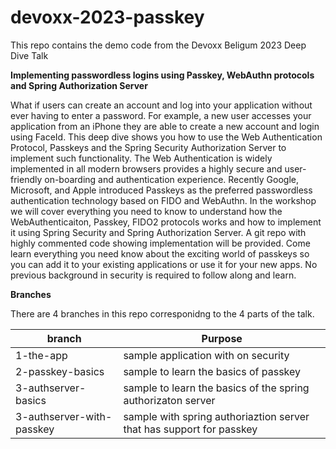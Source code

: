 # devoxx-2023-passkey

This repo contains the demo code from the Devoxx Beligum 2023 Deep Dive Talk

**Implementing passwordless logins using Passkey, WebAuthn protocols and Spring Authorization Server**


What if users can create an account and log into your application without ever having to enter a password. For example, a new user accesses your application from an iPhone they are able to create a new account and login using FaceId. This deep dive shows you how to use the Web Authentication Protocol, Passkeys and the Spring Security Authorization Server to implement such functionality. The Web Authentication is widely implemented in all modern browsers provides a highly secure and user-friendly on-boarding and authentication experience. Recently Google, Microsoft, and Apple introduced Passkeys as the preferred passwordless authentication technology based on FIDO and WebAuthn. In the workshop we will cover everything you need to know to understand how the WebAuthenticaiton, Passkey, FIDO2 protocols works and how to implement it using Spring Security and Spring Authorization Server. A git repo with highly commented code showing implementation will be provided. Come learn everything you need know about the exciting world of passkeys so you can add it to your existing applications or use it for your new apps. No previous background in security is required to follow along and learn. 

**Branches**

There are 4 branches in this repo corresponidng to the 4 parts of the talk.

| branch                    | Purpose         
| ------------------------- | -------------------------------------------------------------------  | 
| 1-the-app                 | sample application with on security                                  |
| 2-passkey-basics          | sample to learn the basics of passkey                                |
| 3-authserver-basics       | sample to learn the basics of the spring authorizaton server         |
| 3-authserver-with-passkey | sample with spring authoriaztion server that has support for passkey |

